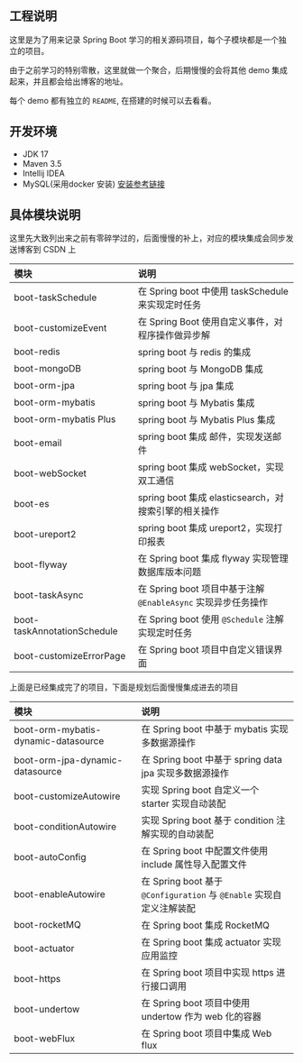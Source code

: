 ## 工程说明

这里是为了用来记录 Spring Boot 学习的相关源码项目，每个子模块都是一个独立的项目。

由于之前学习的特别零散，这里就做一个聚合，后期慢慢的会将其他 demo 集成起来，并且都会给出博客的地址。

每个 demo 都有独立的 `README`, 在搭建的时候可以去看看。

## 开发环境

- JDK 17
- Maven 3.5 
- Intellij IDEA
- MySQL(采用docker 安装) [安装参考链接](https://blog.csdn.net/qq_18948359/article/details/125486934?spm=1001.2014.3001.5502)

## 具体模块说明

这里先大致列出来之前有零碎学过的，后面慢慢的补上，对应的模块集成会同步发送博客到 CSDN 上

| 模块                                 | 说明                                            |
|:-----------------------------------|:----------------------------------------------|
| boot-taskSchedule                  | 在 Spring boot 中使用 taskSchedule 来实现定时任务        |
| boot-customizeEvent                | 在 Spring Boot 使用自定义事件，对程序操作做异步解               |
| boot-redis                         | spring boot 与 redis 的集成                       |
| boot-mongoDB                       | spring boot 与 MongoDB 集成                      |
| boot-orm-jpa                       | spring boot 与 jpa 集成                          |
| boot-orm-mybatis                   | spring boot 与 Mybatis 集成                      |
| boot-orm-mybatis Plus              | spring boot 与 Mybatis Plus 集成                 |
| boot-email                         | spring boot 集成 邮件，实现发送邮件                      |
| boot-webSocket                     | spring boot 集成 webSocket，实现双工通信               |
| boot-es                            | spring boot 集成 elasticsearch，对搜索引擎的相关操作       |
| boot-ureport2                      | spring boot 集成 ureport2，实现打印报表                |
| boot-flyway                        | 在 Spring boot 集成 flyway 实现管理数据库版本问题           |
| boot-taskAsync                     | 在 Spring boot 项目中基于注解 `@EnableAsync` 实现异步任务操作 |
| boot-taskAnnotationSchedule        | 在 Spring boot 使用 `@Schedule` 注解实现定时任务         |
| boot-customizeErrorPage            | 在 Spring boot 项目中自定义错误界面                      |

上面是已经集成完了的项目，下面是规划后面慢慢集成进去的项目

| 模块                                         | 说明                                                       |
|:-------------------------------------------|:---------------------------------------------------------|
| boot-orm-mybatis-dynamic-datasource        | 在 Spring boot 中基于 mybatis 实现多数据源操作                       |
| boot-orm-jpa-dynamic-datasource            | 在 Spring boot 中基于 spring data jpa 实现多数据源操作               |
| boot-customizeAutowire                     | 实现 Spring boot 自定义一个 starter  实现自动装配                     |
| boot-conditionAutowire                     | 实现 Spring boot 基于 condition 注解实现的自动装配                    |
| boot-autoConfig                            | 在 Spring boot 中配置文件使用 include 属性导入配置文件                   |
| boot-enableAutowire                        | 在 Spring boot 基于  `@Configuration` 与 `@Enable` 实现自定义注解装配 |
| boot-rocketMQ                              | 在 Spring boot 集成 RocketMQ                                |
| boot-actuator                              | 在 Spring boot 集成 actuator 实现应用监控                         |
| boot-https                                 | 在 Spring boot 项目中实现 https 进行接口调用                         |
| boot-undertow                              | 在 Spring boot 项目中使用 undertow 作为 web 化的容器                 |
| boot-webFlux                               | 在 Spring boot 项目中集成 Web flux                             |
